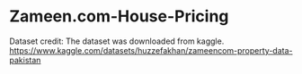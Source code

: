 # Zameen.com-House-Pricing

Dataset credit:
  The dataset was downloaded from kaggle. 
  https://www.kaggle.com/datasets/huzzefakhan/zameencom-property-data-pakistan
